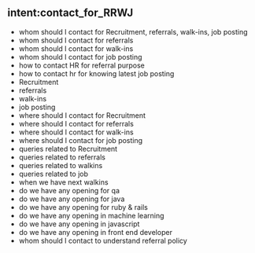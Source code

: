 ## intent:contact_for_RRWJ
- whom should I contact for Recruitment, referrals, walk-ins, job posting
- whom should I contact for referrals
- whom should I contact for walk-ins
- whom should I contact for job posting
- how to contact HR for referral purpose
- how to contact hr for knowing latest job posting
- Recruitment
- referrals
- walk-ins
- job posting
- where should I contact for Recruitment
- where should I contact for referrals
- where should I contact for walk-ins
- where should I contact for job posting
- queries related to Recruitment 
- queries related to referrals
- queries related to walkins
- queries related to job
- when we have next walkins 
- do we have any opening for qa 
- do we have any opening for java
- do we have any opening for ruby & rails
- do we have any opening in machine learning
- do we have any opening in javascript
- do we have any opening in front end developer
- whom should I contact to understand referral policy
